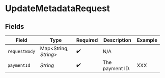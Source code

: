 # UpdateMetadataRequest


## Fields

| Field                  | Type                   | Required               | Description            | Example                |
| ---------------------- | ---------------------- | ---------------------- | ---------------------- | ---------------------- |
| `requestBody`          | Map\<String, *String*> | :heavy_check_mark:     | N/A                    |                        |
| `paymentId`            | *String*               | :heavy_check_mark:     | The payment ID.        | XXX                    |